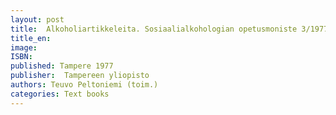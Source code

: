 ```yaml
---
layout: post
title:  Alkoholiartikkeleita. Sosiaalialkohologian opetusmoniste 3/1977. (223 s.)
title_en:  
image: 
ISBN: 
published: Tampere 1977
publisher:  Tampereen yliopisto
authors: Teuvo Peltoniemi (toim.)
categories: Text books
---
```

